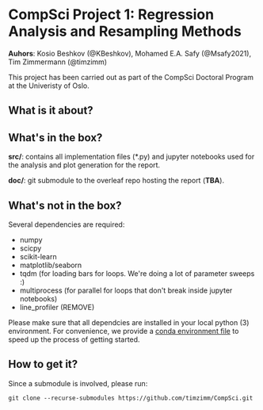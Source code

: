 # CompSci Project 1: Regression Analysis and Resampling Methods
**Auhors**: Kosio Beshkov (@KBeshkov), Mohamed E.A. Safy (@Msafy2021), Tim Zimmermann (@timzimm)

This project has been carried out as part of the CompSci Doctoral Program at the
Univeristy of Oslo.

## What is it about?

## What's in the box?
**src/**: contains all implementation files (*.py) and jupyter notebooks used
for the analysis and plot generation for the report.

**doc/**: git submodule to the overleaf repo hosting the report (**TBA**).

## What's not in the box? 
Several dependencies are required:
- numpy
- scicpy
- scikit-learn
- matplotlib/seaborn
- tqdm (for loading bars for loops. We're doing a lot of parameter sweeps :)
- multiprocess (for parallel for loops that don't break inside jupyter notebooks)
- line_profiler  (REMOVE)

Please make sure that all dependcies are installed in your local python (3)
environment. For convenience, we provide a 
[conda environment file](./config/env.yml) to speed up the process of getting
started.

## How to get it?
Since a submodule is involved, please run:
```
git clone --recurse-submodules https://github.com/timzimm/CompSci.git
```


